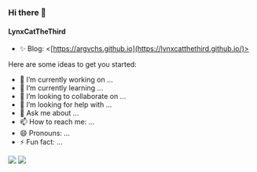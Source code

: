 ### Hi there 👋

#### LynxCatTheThird
-   ✨ Blog: <[https://argvchs.github.io](https://lynxcatthethird.github.io/)>

Here are some ideas to get you started:

-   🔭 I’m currently working on ...
-   🌱 I’m currently learning ...
-   👯 I’m looking to collaborate on ...
-   🤔 I’m looking for help with ...
-   💬 Ask me about ...
-   📫 How to reach me: ...
-   😄 Pronouns: ...
-   ⚡ Fun fact: ...

![](https://github-readme-stats.vercel.app/api?username=LynxCatTheThird&show_icons=true&include_all_commits=true)
![](https://github-readme-stats.vercel.app/api/top-langs/?username=LynxCatTheThird&layout=compact)
